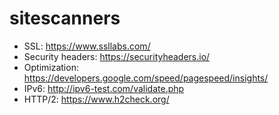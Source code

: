 # sitescanners

- SSL: https://www.ssllabs.com/
- Security headers: https://securityheaders.io/
- Optimization: https://developers.google.com/speed/pagespeed/insights/
- IPv6: http://ipv6-test.com/validate.php
- HTTP/2: https://www.h2check.org/
